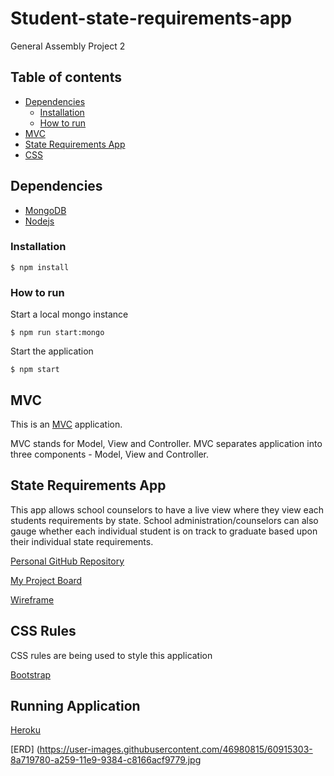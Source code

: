 # Student-state-requirements-app

General Assembly Project 2

## Table of contents

- [Dependencies](#dependecies)
  - [Installation](#installation)
  - [How to run](#how-to-run)
- [MVC](#mvc)
- [State Requirements App](#state-requirements-app)
- [CSS](#css-rules)

## Dependencies

- [MongoDB](https://www.mongodb.com/)
- [Nodejs](https://nodejs.org/)

### Installation

```
$ npm install
```

### How to run

Start a local mongo instance

```
$ npm run start:mongo
```

Start the application

```
$ npm start
```

## MVC

This is an [MVC](https://www.tutorialsteacher.com/mvc/mvc-architecture) application.

MVC stands for Model, View and Controller. MVC separates application into three components - Model, View and Controller.

## State Requirements App

This app allows school counselors to have a live view where they view each students requirements by state. School
administration/counselors can also gauge whether each individual student is on track to graduate based upon
their individual state requirements.

[Personal GitHub Repository](https://github.com/thegcoder/Student-state-requirements-app.git)

[My Project Board](https://trello.com/b/kghLfLia/project-2)

[Wireframe](https://s3.amazonaws.com/assets.mockflow.com/app/wireframepro/company/C01e546d751d4dc49cbbe9d0aa923e16d/projects/M06abf8934be8dc0ddd0d96f81d225b311560361866822/pages/D567f9027c75bf22b9ad671dbd682b556/image/D567f9027c75bf22b9ad671dbd682b556.png)
## CSS Rules

CSS rules are being used to style this application

[Bootstrap](https://getbootstrap.com/docs/4.3)

## Running Application

[Heroku](https://shrouded-reaches-66943.herokuapp.com/)

[ERD] (https://user-images.githubusercontent.com/46980815/60915303-8a719780-a259-11e9-9384-c8166acf9779.jpg
